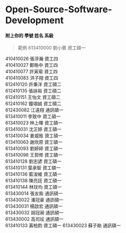 # Open-Source-Software-Development
#### 附上你的 學號 姓名 系級
> 範例 613410000 劉小賓 資工碩一

410410026 張渟瀚 資工四  
410410027 鄭皓中 資工四  
410410077 許寅瑜 資工四  
410410083 洪子翔 資工四  
612410120 許秉洋 資工碩二  
612410135 張詠裕 資工碩二  
612410151 王怡文 資工碩二  
612410162 鐘翊誠 資工碩二  
612430082 江遠翔 通訊碩一  
613410011 李致中 資工碩一  
613410023 林上暉 資工碩一  
613410031 沈芷婷 資工碩一  
613410034 姜威銓 資工碩一  
613410063 謝欣原 資工碩一  
613410093 劉婷婷 資工碩一  
613410098 王郭修 資工碩一  
613410128 劉忠諺 資工碩一  
613410131 葉承智 資工碩一  
613410136 藍浚維 資工碩一  
613410138 陳亮廷 資工碩一  
613410144 林玟均 資工碩一  
613430014 張友銓 通訊碩一  
613430022 潘冠豪 通訊碩一  
613430031 楊啟宏 通訊碩一  
613430032 胡冠昶 通訊碩一  
613430002 高司玹 通訊碩一  
613410133 黃柏鈞 資工碩一
613430023 蘇子勛 通訊碩一
